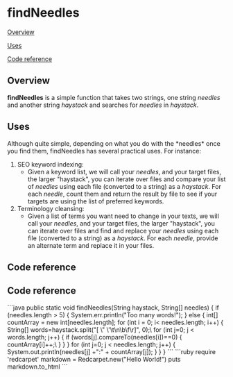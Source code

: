 <!-- Confidential + Proprietary Google&#174;-->
<!-- Exercise #1 - findNeedles (required)-->
<!-- This exercise has two required parts:-->
<!--
1. Write an API reference document that explains
how to call this method. Your audience for this
document is an experienced Java programmer.
 
2. Assume you have a chance to send comments or
questions to the person who wrote the code.
Suggest ways to improve the code, for example,
to reduce memory usage or enhance features -->



# findNeedles

[Overview](#Overview)

[Uses](#Uses)

[Code reference](#Code)

## Overview
<a name="Overview"/>

**findNeedles** is a simple function that takes two strings, one string *needles* 
and another string *haystack* and searches for *needles* in *haystack*. 


## Uses
<a name="Uses"/>
Although quite simple, depending on what you do with the *needles* once 
you find them, findNeedles has several practical uses. For instance:

1) SEO keyword indexing:
	- Given a keyword list, we will call your *needles*, and your target files, the larger "haystack", 
	you can iterate over files and compare your list of *needles* using each 
	file (converted to a string) as a *haystack*. For each *needle*, count them and return 
	the result by file to see if your targets are using the list of preferred keywords.
2) Terminology cleansing:
	- Given a list of terms you want need to change in your texts, 
	we will call your *needles*, and your target files, the larger "haystack", you can 
	iterate over files and find and replace your *needles* using each 
	file (converted to a string) as a *haystack*. For each *needle*, provide an alternate term and replace it 
	in your files. 


## Code reference
<a name="Code"/>

## Code reference
<a name="Code"/>
```java
	public static void findNeedles(String haystack, String[] needles) {
	if (needles.length > 5) {
	System.err.println("Too many words!");
	} else {
	int[] countArray = new int[needles.length];
	for (int i = 0; i< needles.length; i++) { String[] words=haystack.split("[ \" \'\t\n\b\f\r]", 0);\
	for (int j=0; j
	< words.length; j++) { if (words[j].compareTo(needles[i])==0) { countArray[i]++;\
	} } } for (int j=0; j
	< needles.length; j++) { System.out.println(needles[j] +":" + countArray[j]); } } }
```
```ruby
require 'redcarpet'
markdown = Redcarpet.new("Hello World!")
puts markdown.to_html
```
